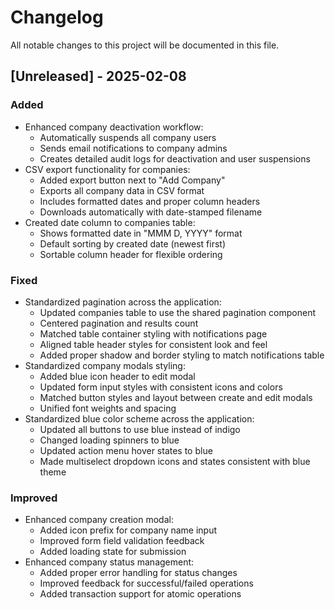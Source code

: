 # Changelog

All notable changes to this project will be documented in this file.

## [Unreleased] - 2025-02-08

### Added
- Enhanced company deactivation workflow:
  - Automatically suspends all company users
  - Sends email notifications to company admins
  - Creates detailed audit logs for deactivation and user suspensions
- CSV export functionality for companies:
  - Added export button next to "Add Company"
  - Exports all company data in CSV format
  - Includes formatted dates and proper column headers
  - Downloads automatically with date-stamped filename
- Created date column to companies table:
  - Shows formatted date in "MMM D, YYYY" format
  - Default sorting by created date (newest first)
  - Sortable column header for flexible ordering

### Fixed
- Standardized pagination across the application:
  - Updated companies table to use the shared pagination component
  - Centered pagination and results count
  - Matched table container styling with notifications page
  - Aligned table header styles for consistent look and feel
  - Added proper shadow and border styling to match notifications table
- Standardized company modals styling:
  - Added blue icon header to edit modal
  - Updated form input styles with consistent icons and colors
  - Matched button styles and layout between create and edit modals
  - Unified font weights and spacing
- Standardized blue color scheme across the application:
  - Updated all buttons to use blue instead of indigo
  - Changed loading spinners to blue
  - Updated action menu hover states to blue
  - Made multiselect dropdown icons and states consistent with blue theme

### Improved
- Enhanced company creation modal:
  - Added icon prefix for company name input
  - Improved form field validation feedback
  - Added loading state for submission
- Enhanced company status management:
  - Added proper error handling for status changes
  - Improved feedback for successful/failed operations
  - Added transaction support for atomic operations